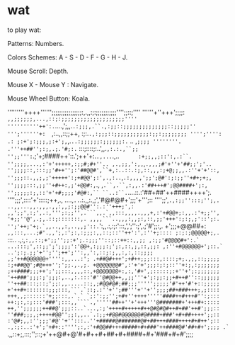 # wat

to play wat:


Patterns: Numbers.

Colors Schemes:   A - S - D - F - G - H - J.

Mouse Scroll: Depth.

Mouse X - Mouse Y : Navigate.

Mouse Wheel Button: Koala.



'''''''''++++'''''';;;;;;;;;;;;;;;;:,.,,:;:;;;;;;;;;;;'''';;::;''''
''''''+''+++';;;;: `      ,,;;;;;;,...,::;:;;;;;;;;;;;;;;;;;;;;''''
''''''''''++':. `....,';,,.`.:;;;,.``.,:;;::;;;;;;;;;;;;;;::;;;;;''
''';''''''+:  `,:..,,::;;++,  :;:.``.,:;;;::;;;;;;;;;;;:;;:;;;;;;;;
'''';'''': .: ;:+';:;;;,;:+';,``,.`..:;;;;;;:;;;;;;:.`    .. ,`;;;;
''''''''. .'''++##'';:;,.;.'#;:.`       :::;::::;:..',,.`,:.:.,``;;
'';;''':`.;'+;####++'::.';++'+:.`.,...`.,..`      :+;;,,;::':,.:``.
'';;;;,...,:'+'+++++,:;;#;#+''.. ,.,;;,':,,`,`.,,,;#'+''+'##;;';'..
'';;;;::,:::;;'#++'';:'##@@#',``+,:..::.:;,::,,,:;+@;;,,.:''+'+'::,
'';;;::.,,;,;'+++++':;+#@@';:',.,:..`,`.:,,,,';;';@#':;:;;''+#+;+;,
'';;;;:::,;;''+#++:,;'+@@#:,`., ,`.``,.``,:,,.:'##+++#';@@####+';:,
'';;;;;:;,::'+'+#;;;;'#@#:,`` ``..:``.`....::.:'##+##'++####++++';.
'''';;;',::::'+':::::;++,., ....,`..`.:.,,:.,;','#@#@#+';;;'+''';::
'''';;',``.,:;;'':::;'';,. ..,,...,,.,,,.,,:,,;:;;@@#'':.:''+++;',:
,,';;',:;',.:,''';:;;'',.```,,.`,,:::,,,,.,,,+,:'+#@@+;:,,.:'+;;'',
'+;;''@',.;,.::;:::::::,. ,,,,```..,,,:,,;:,::,;;'+++':;:;,;'::';:.
'';'++;'+;.`,,..,,:,..,,;'::.``':,,.:,:;:':::,',';'':;',.;'#';;:,.
+';;;+@@##+:`  ,,:::,...;#'.,,';,:';:,:;;;:,,::;::''++':',:''+;::::
;:;:;@@@@@+;,.  `:::.. .,:,``:,,::;+';;'';;:+';.:;;;''::;::++::,,;;
,:;;'#@@@@#+':.`   ...:::;',::;;';';;;;':'@@+,:;;;:;';:,::,;,::,;;:
,:''+#@@@@@@+';::.`  ..';:;.;;'+'';'';++';'':,,':,::;:;,,:,:,::;;;;
,;'++#@@@@@@+'''':,,...:'; .+##@#+++';+#++;;;:::,::::;+;.,;,::;;;;;
:;+##@@';#@+++'';';;.,.,;. +@@@@@@@#',:'+'+';;;:;:;::''+:;,:;;;;;;;
;++####;;;++';';;:::,,,,::,+@@@@@@@+:,:,'#+',;:::::;:+''+';:;;;;;;;
'++###';;;:;';;;:,..,:.:::'#''@#@@++,,;;'''+';:;;:;;+#++#''::;;;;;;
''++##:::;::;';;:,,.....::;,;#@@#@#;##;;;''''';;;;;'#'++'#'+::;;;;;
+'++#+:::::::;;;:::,```.`::;.:''+'';##'''+''+'';;;;##+###+++;,;::::
+++,,;::::::'+;;:::,.`.` `;:':;;'';+#+''++++'''''####++#+++#'':;:::
++:;:,:;:::'###';:::,,````.,'''''##++''+'+++'''@#######+'+++#+:::::
++,'';;;;;;++##@';;;::..`...,:;'++++#+++++#++@#@#@#++#+##'++#';;;::
''###;;;,;++++#@@'';;:,,..`.:;;+#@@#@@@@@@#@####+###'+#+##++++';;::
:'@#;,,:'';;;'#@''+'':::..''+#####@#######@#+##+++####++++#+#++';::
.,:;:..:'+';'+#+::'''';:,:'+#@@##+++#####+#+###'++####@#'##+#+';;;;
.` ``   .,,::+;,:::;'';::;+'++@#+@'#+#++#+##+#+####+#+'###+#+#';;;;